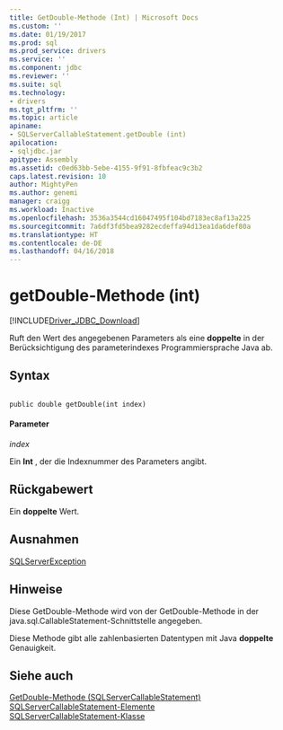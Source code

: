 ```yaml
---
title: GetDouble-Methode (Int) | Microsoft Docs
ms.custom: ''
ms.date: 01/19/2017
ms.prod: sql
ms.prod_service: drivers
ms.service: ''
ms.component: jdbc
ms.reviewer: ''
ms.suite: sql
ms.technology:
- drivers
ms.tgt_pltfrm: ''
ms.topic: article
apiname:
- SQLServerCallableStatement.getDouble (int)
apilocation:
- sqljdbc.jar
apitype: Assembly
ms.assetid: c0ed63bb-5ebe-4155-9f91-8fbfeac9c3b2
caps.latest.revision: 10
author: MightyPen
ms.author: genemi
manager: craigg
ms.workload: Inactive
ms.openlocfilehash: 3536a3544cd16047495f104bd7183ec8af13a225
ms.sourcegitcommit: 7a6df3fd5bea9282ecdeffa94d13ea1da6def80a
ms.translationtype: HT
ms.contentlocale: de-DE
ms.lasthandoff: 04/16/2018
---
```

# <a name="getdouble-method-int"></a>getDouble-Methode (int)
[!INCLUDE[Driver_JDBC_Download](../../../includes/driver_jdbc_download.md)]

  Ruft den Wert des angegebenen Parameters als eine **doppelte** in der Berücksichtigung des parameterindexes Programmiersprache Java ab.  
  
## <a name="syntax"></a>Syntax  
  
```  
  
public double getDouble(int index)  
```  
  
#### <a name="parameters"></a>Parameter  
 *index*  
  
 Ein **Int** , der die Indexnummer des Parameters angibt.  
  
## <a name="return-value"></a>Rückgabewert  
 Ein **doppelte** Wert.  
  
## <a name="exceptions"></a>Ausnahmen  
 [SQLServerException](../../../connect/jdbc/reference/sqlserverexception-class.md)  
  
## <a name="remarks"></a>Hinweise  
 Diese GetDouble-Methode wird von der GetDouble-Methode in der java.sql.CallableStatement-Schnittstelle angegeben.  
  
 Diese Methode gibt alle zahlenbasierten Datentypen mit Java **doppelte** Genauigkeit.  
  
## <a name="see-also"></a>Siehe auch  
 [GetDouble-Methode &#40;SQLServerCallableStatement&#41;](../../../connect/jdbc/reference/getdouble-method-sqlservercallablestatement.md)   
 [SQLServerCallableStatement-Elemente](../../../connect/jdbc/reference/sqlservercallablestatement-members.md)   
 [SQLServerCallableStatement-Klasse](../../../connect/jdbc/reference/sqlservercallablestatement-class.md)  
  
  
